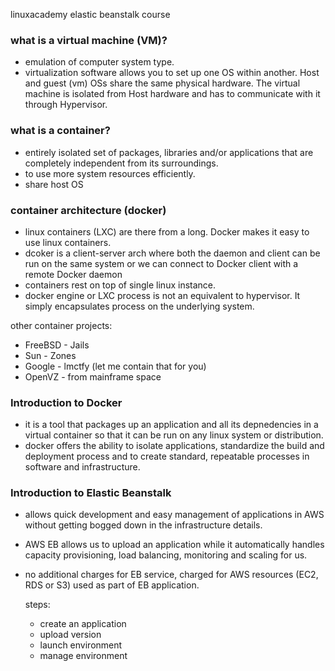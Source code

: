 linuxacademy elastic beanstalk course

### what is a virtual machine (VM)?
  * emulation of computer system type.
  * virtualization software allows you to set up one OS within
    another. Host and guest (vm) OSs share the same physical hardware. The
    virtual machine is isolated from Host hardware and has to
    communicate with it through Hypervisor.

### what is a container?
  * entirely isolated set of packages, libraries and/or applications
    that are completely independent from its surroundings.
  * to use more system resources efficiently.
  * share host OS

### container architecture (docker)
  * linux containers (LXC) are there from a long. Docker makes it easy to use
    linux containers.
  * dcoker is a client-server arch where both the daemon and client can
    be run on the same system or we can connect to Docker client with a
    remote Docker daemon
  * containers rest on top of single linux instance.
  * docker engine or LXC process is not an equivalent to hypervisor. It
    simply encapsulates process on the underlying system.

  other container projects:
  * FreeBSD - Jails
  * Sun - Zones
  * Google - lmctfy (let me contain that for you)
  * OpenVZ - from mainframe space

### Introduction to Docker
  * it is a tool that packages up an application and all its
    depnedencies in a virtual container so that it can be run on any
    linux system or distribution.
  * docker offers the ability to isolate applications, standardize the
    build and deployment process and to create standard, repeatable
    processes in software and infrastructure.

### Introduction to Elastic Beanstalk
  * allows quick development and easy management of applications in AWS
    without getting bogged down in the infrastructure details.
  * AWS EB allows us to upload an application while it automatically
    handles capacity provisioning, load balancing, monitoring and
    scaling for us.
  * no additional charges for EB service, charged for AWS resources
    (EC2, RDS or S3) used as part of EB application.

    steps:
    - create an application
    - upload version
    - launch environment
    - manage environment



